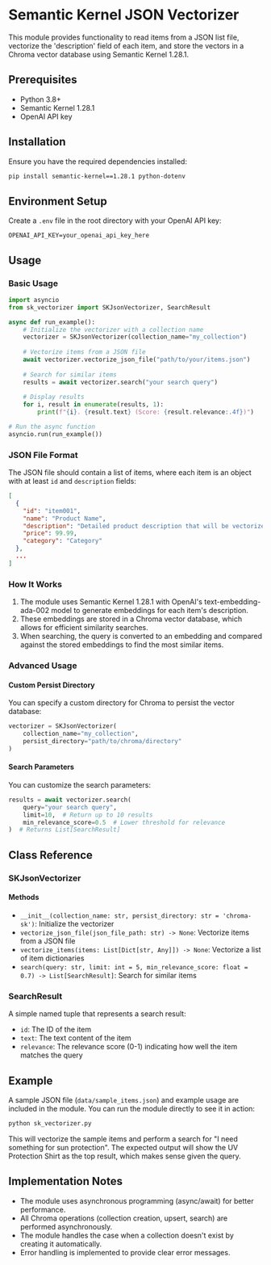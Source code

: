 # Semantic Kernel JSON Vectorizer

This module provides functionality to read items from a JSON list file, vectorize the 'description' field of each item, and store the vectors in a Chroma vector database using Semantic Kernel 1.28.1.

## Prerequisites

- Python 3.8+
- Semantic Kernel 1.28.1
- OpenAI API key

## Installation

Ensure you have the required dependencies installed:

```bash
pip install semantic-kernel==1.28.1 python-dotenv
```

## Environment Setup

Create a `.env` file in the root directory with your OpenAI API key:

```
OPENAI_API_KEY=your_openai_api_key_here
```

## Usage

### Basic Usage

```python
import asyncio
from sk_vectorizer import SKJsonVectorizer, SearchResult

async def run_example():
    # Initialize the vectorizer with a collection name
    vectorizer = SKJsonVectorizer(collection_name="my_collection")
    
    # Vectorize items from a JSON file
    await vectorizer.vectorize_json_file("path/to/your/items.json")
    
    # Search for similar items
    results = await vectorizer.search("your search query")
    
    # Display results
    for i, result in enumerate(results, 1):
        print(f"{i}. {result.text} (Score: {result.relevance:.4f})")

# Run the async function
asyncio.run(run_example())
```

### JSON File Format

The JSON file should contain a list of items, where each item is an object with at least `id` and `description` fields:

```json
[
  {
    "id": "item001",
    "name": "Product Name",
    "description": "Detailed product description that will be vectorized",
    "price": 99.99,
    "category": "Category"
  },
  ...
]
```

### How It Works

1. The module uses Semantic Kernel 1.28.1 with OpenAI's text-embedding-ada-002 model to generate embeddings for each item's description.
2. These embeddings are stored in a Chroma vector database, which allows for efficient similarity searches.
3. When searching, the query is converted to an embedding and compared against the stored embeddings to find the most similar items.

### Advanced Usage

#### Custom Persist Directory

You can specify a custom directory for Chroma to persist the vector database:

```python
vectorizer = SKJsonVectorizer(
    collection_name="my_collection",
    persist_directory="path/to/chroma/directory"
)
```

#### Search Parameters

You can customize the search parameters:

```python
results = await vectorizer.search(
    query="your search query",
    limit=10,  # Return up to 10 results
    min_relevance_score=0.5  # Lower threshold for relevance
)  # Returns List[SearchResult]
```

## Class Reference

### SKJsonVectorizer

#### Methods

- `__init__(collection_name: str, persist_directory: str = 'chroma-sk')`: Initialize the vectorizer
- `vectorize_json_file(json_file_path: str) -> None`: Vectorize items from a JSON file
- `vectorize_items(items: List[Dict[str, Any]]) -> None`: Vectorize a list of item dictionaries
- `search(query: str, limit: int = 5, min_relevance_score: float = 0.7) -> List[SearchResult]`: Search for similar items

### SearchResult

A simple named tuple that represents a search result:

- `id`: The ID of the item
- `text`: The text content of the item
- `relevance`: The relevance score (0-1) indicating how well the item matches the query

## Example

A sample JSON file (`data/sample_items.json`) and example usage are included in the module. You can run the module directly to see it in action:

```bash
python sk_vectorizer.py
```

This will vectorize the sample items and perform a search for "I need something for sun protection". The expected output will show the UV Protection Shirt as the top result, which makes sense given the query.

## Implementation Notes

- The module uses asynchronous programming (async/await) for better performance.
- All Chroma operations (collection creation, upsert, search) are performed asynchronously.
- The module handles the case when a collection doesn't exist by creating it automatically.
- Error handling is implemented to provide clear error messages.
